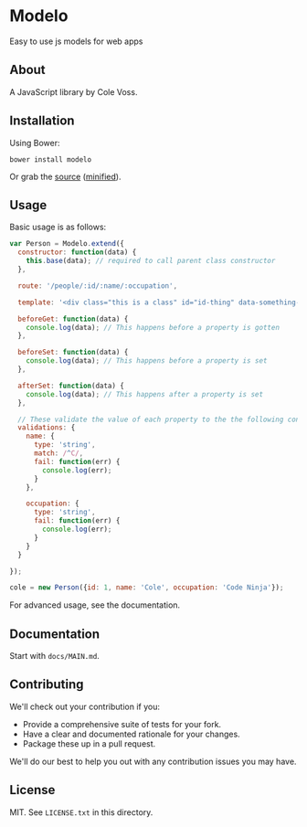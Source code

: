 # Modelo

Easy to use js models for web apps

## About

A JavaScript library by Cole Voss.

## Installation

Using Bower:

    bower install modelo

Or grab the [source](https://github.com/colevoss/modelo/dist/modelo.js) ([minified](https://github.com/colevoss/modelo/dist/modelo.min.js)).

## Usage

Basic usage is as follows:

```javascript
var Person = Modelo.extend({
  constructor: function(data) {
    this.base(data); // required to call parent class constructor
  },

  route: '/people/:id/:name/:occupation',

  template: '<div class="this is a class" id="id-thing" data-something-else><span>HEY THERE</span></div>',

  beforeGet: function(data) {
    console.log(data); // This happens before a property is gotten
  },

  beforeSet: function(data) {
    console.log(data); // This happens before a property is set
  },

  afterSet: function(data) {
    console.log(data); // This happens after a property is set
  },

  // These validate the value of each property to the the following conditions
  validations: {
    name: {
      type: 'string',
      match: /^C/,
      fail: function(err) {
        console.log(err);
      }
    },

    occupation: {
      type: 'string',
      fail: function(err) {
        console.log(err);
      }
    }
  }

});

cole = new Person({id: 1, name: 'Cole', occupation: 'Code Ninja'});
```

For advanced usage, see the documentation.

## Documentation

Start with `docs/MAIN.md`.

## Contributing

We'll check out your contribution if you:

* Provide a comprehensive suite of tests for your fork.
* Have a clear and documented rationale for your changes.
* Package these up in a pull request.

We'll do our best to help you out with any contribution issues you may have.

## License

MIT. See `LICENSE.txt` in this directory.

